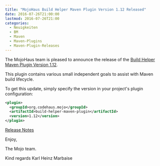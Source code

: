 ```yaml
---
title: "MojoHaus Build Helper Maven Plugin Version 1.12 Released"
date: 2016-07-26T21:00:00
lastmod: 2016-07-26T21:00
categories:
  - Neuigkeiten
  - BM
  - Maven
  - Maven-Plugins
  - Maven-Plugin-Releases
---
```

The MojoHaus team is pleased to announce the release of the 
[Build Helper Maven Plugin Version 1.12](https://www.mojohaus.org/build-helper-maven-plugin/).

This plugin contains various small independent goals to assist with Maven
build lifecycle.

To get this update, simply specify the version in your project's plugin
configuration:

```xml
<plugin>
  <groupId>org.codehaus.mojo</groupId>
  <artifactId>build-helper-maven-plugin</artifactId>
  <version>1.12</version>
</plugin>
```
<!-- more -->

[Release Notes](https://github.com/mojohaus/build-helper-maven-plugin/milestone/4?closed=1)

Enjoy,

The Mojo team.

Kind regards
Karl Heinz Marbaise
